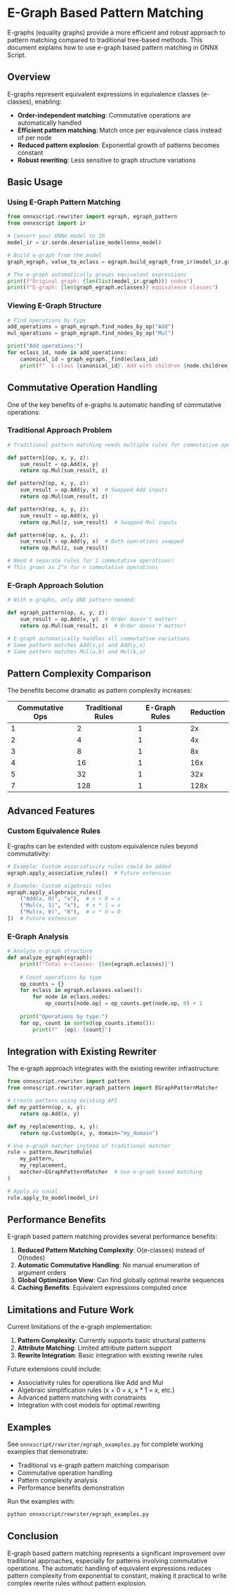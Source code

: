 # E-Graph Based Pattern Matching

E-graphs (equality graphs) provide a more efficient and robust approach to pattern matching compared to traditional tree-based methods. This document explains how to use e-graph based pattern matching in ONNX Script.

## Overview

E-graphs represent equivalent expressions in equivalence classes (e-classes), enabling:

- **Order-independent matching**: Commutative operations are automatically handled
- **Efficient pattern matching**: Match once per equivalence class instead of per node
- **Reduced pattern explosion**: Exponential growth of patterns becomes constant
- **Robust rewriting**: Less sensitive to graph structure variations

## Basic Usage

### Using E-Graph Pattern Matching

```python
from onnxscript.rewriter import egraph, egraph_pattern
from onnxscript import ir

# Convert your ONNX model to IR
model_ir = ir.serde.deserialize_model(onnx_model)

# Build e-graph from the model
graph_egraph, value_to_eclass = egraph.build_egraph_from_ir(model_ir.graph)

# The e-graph automatically groups equivalent expressions
print(f"Original graph: {len(list(model_ir.graph))} nodes")
print(f"E-graph: {len(graph_egraph.eclasses)} equivalence classes")
```

### Viewing E-Graph Structure

```python
# Find operations by type
add_operations = graph_egraph.find_nodes_by_op("Add")
mul_operations = graph_egraph.find_nodes_by_op("Mul")

print("Add operations:")
for eclass_id, node in add_operations:
    canonical_id = graph_egraph._find(eclass_id)
    print(f"  E-class {canonical_id}: Add with children {node.children}")
```

## Commutative Operation Handling

One of the key benefits of e-graphs is automatic handling of commutative operations:

### Traditional Approach Problem

```python
# Traditional pattern matching needs multiple rules for commutative operations:

def pattern1(op, x, y, z):
    sum_result = op.Add(x, y)
    return op.Mul(sum_result, z)

def pattern2(op, x, y, z):  
    sum_result = op.Add(y, x)  # Swapped Add inputs
    return op.Mul(sum_result, z)

def pattern3(op, x, y, z):
    sum_result = op.Add(x, y)
    return op.Mul(z, sum_result)  # Swapped Mul inputs

def pattern4(op, x, y, z):
    sum_result = op.Add(y, x)  # Both operations swapped
    return op.Mul(z, sum_result)

# Need 4 separate rules for 2 commutative operations!
# This grows as 2^n for n commutative operations
```

### E-Graph Approach Solution

```python
# With e-graphs, only ONE pattern needed:

def egraph_pattern(op, x, y, z):
    sum_result = op.Add(x, y)  # Order doesn't matter!
    return op.Mul(sum_result, z)  # Order doesn't matter!

# E-graph automatically handles all commutative variations
# Same pattern matches Add(x,y) and Add(y,x)
# Same pattern matches Mul(a,b) and Mul(b,a)
```

## Pattern Complexity Comparison

The benefits become dramatic as pattern complexity increases:

| Commutative Ops | Traditional Rules | E-Graph Rules | Reduction |
|-----------------|-------------------|---------------|-----------|
| 1               | 2                 | 1             | 2x        |
| 2               | 4                 | 1             | 4x        |
| 3               | 8                 | 1             | 8x        |
| 4               | 16                | 1             | 16x       |
| 5               | 32                | 1             | 32x       |
| 7               | 128               | 1             | 128x      |

## Advanced Features

### Custom Equivalence Rules

E-graphs can be extended with custom equivalence rules beyond commutativity:

```python
# Example: Custom associativity rules could be added
egraph.apply_associative_rules()  # Future extension

# Example: Custom algebraic rules
egraph.apply_algebraic_rules([
    ("Add(x, 0)", "x"),  # x + 0 = x
    ("Mul(x, 1)", "x"),  # x * 1 = x
    ("Mul(x, 0)", "0"),  # x * 0 = 0
])  # Future extension
```

### E-Graph Analysis

```python
# Analyze e-graph structure
def analyze_egraph(egraph):
    print(f"Total e-classes: {len(egraph.eclasses)}")
    
    # Count operations by type
    op_counts = {}
    for eclass in egraph.eclasses.values():
        for node in eclass.nodes:
            op_counts[node.op] = op_counts.get(node.op, 0) + 1
    
    print("Operations by type:")
    for op, count in sorted(op_counts.items()):
        print(f"  {op}: {count}")
```

## Integration with Existing Rewriter

The e-graph approach integrates with the existing rewriter infrastructure:

```python
from onnxscript.rewriter import pattern
from onnxscript.rewriter.egraph_pattern import EGraphPatternMatcher

# Create pattern using existing API
def my_pattern(op, x, y):
    return op.Add(x, y)

def my_replacement(op, x, y):
    return op.CustomOp(x, y, domain="my_domain")

# Use e-graph matcher instead of traditional matcher
rule = pattern.RewriteRule(
    my_pattern, 
    my_replacement,
    matcher=EGraphPatternMatcher  # Use e-graph based matching
)

# Apply as usual
rule.apply_to_model(model_ir)
```

## Performance Benefits

E-graph based pattern matching provides several performance benefits:

1. **Reduced Pattern Matching Complexity**: O(e-classes) instead of O(nodes)
2. **Automatic Commutative Handling**: No manual enumeration of argument orders
3. **Global Optimization View**: Can find globally optimal rewrite sequences
4. **Caching Benefits**: Equivalent expressions computed once

## Limitations and Future Work

Current limitations of the e-graph implementation:

1. **Pattern Complexity**: Currently supports basic structural patterns
2. **Attribute Matching**: Limited attribute pattern support
3. **Rewrite Integration**: Basic integration with existing rewrite rules

Future extensions could include:

- Associativity rules for operations like Add and Mul
- Algebraic simplification rules (x + 0 = x, x * 1 = x, etc.)
- Advanced pattern matching with constraints
- Integration with cost models for optimal rewriting

## Examples

See `onnxscript/rewriter/egraph_examples.py` for complete working examples that demonstrate:

- Traditional vs e-graph pattern matching comparison
- Commutative operation handling
- Pattern complexity analysis
- Performance benefits demonstration

Run the examples with:

```bash
python onnxscript/rewriter/egraph_examples.py
```

## Conclusion

E-graph based pattern matching represents a significant improvement over traditional approaches, especially for patterns involving commutative operations. The automatic handling of equivalent expressions reduces pattern complexity from exponential to constant, making it practical to write complex rewrite rules without pattern explosion.